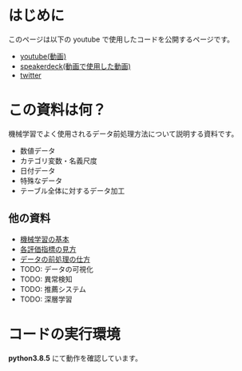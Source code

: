 # はじめに

このページは以下の youtube で使用したコードを公開するページです。

- [youtube(動画)](http://www.youtube.com/channel/UCFy3VBvZBeE9bN0F2sxF8rg?sub_confirmation=1)
- [speakerdeck(動画で使用した動画)](https://speakerdeck.com/k_study)
- [twitter](https://twitter.com/ks_study_ml)

# この資料は何？

機械学習でよく使用されるデータ前処理方法について説明する資料です。

- 数値データ
- カテゴリ変数・名義尺度
- 日付データ
- 特殊なデータ
- テーブル全体に対するデータ加工

## 他の資料

- [機械学習の基本](https://k-datamining.github.io/dm-book/intro.html#)
- [各評価指標の見方](https://k-datamining.github.io/dm-book-metrics/intro.html)
- [データの前処理の仕方](https://k-datamining.github.io/dm-book-prep/intro.html)
- TODO: データの可視化
- TODO: 異常検知
- TODO: 推薦システム
- TODO: 深層学習

# コードの実行環境

**python3.8.5** にて動作を確認しています。

